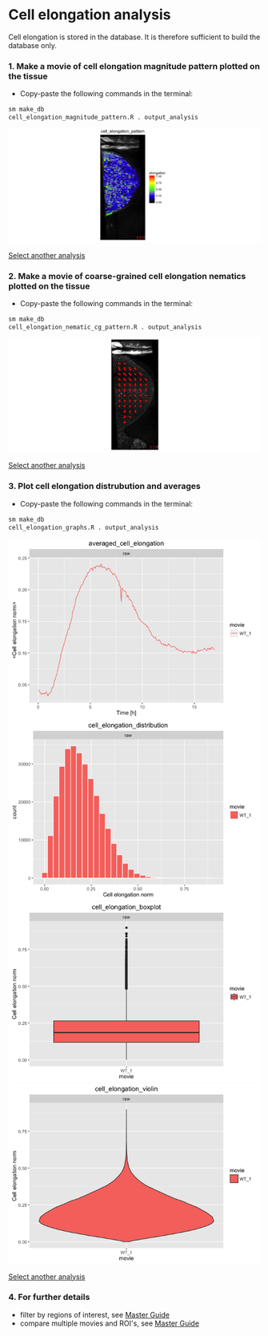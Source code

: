 
# Cell elongation analysis

Cell elongation is stored in the database. It is therefore sufficient to build the database only.


### 1. Make a movie of cell elongation magnitude pattern plotted on the tissue

* Copy-paste the following commands in the terminal:

```
sm make_db 
cell_elongation_magnitude_pattern.R . output_analysis
```

![](cell_elongation_files/figure-html/cell_elongation_magnitude_pattern-1.png)

[Select another analysis](tm_qs_example_data.md)


### 2. Make a movie of coarse-grained cell elongation nematics plotted on the tissue
* Copy-paste the following commands in the terminal:

```
sm make_db 
cell_elongation_nematic_cg_pattern.R . output_analysis
```

![](cell_elongation_files/figure-html/cg_cell_elongation_nematic_pattern-1.png)

[Select another analysis](tm_qs_example_data.md)

### 3. Plot cell elongation distrubution and averages
* Copy-paste the following commands in the terminal:

```
sm make_db 
cell_elongation_graphs.R . output_analysis
```

![](cell_elongation_files/figure-html/cell_elongation_graphs-1.png)![](cell_elongation_files/figure-html/cell_elongation_graphs-2.png)![](cell_elongation_files/figure-html/cell_elongation_graphs-3.png)![](cell_elongation_files/figure-html/cell_elongation_graphs-4.png)

[Select another analysis](tm_qs_example_data.md)

### 4. For further details
* filter by regions of interest, see [Master Guide](https://mpicbg-scicomp.github.io/tissue_miner/tm_tutorial/R-tutorial.html#plot-the-color-coded-cell-area-pattern-in-the-whole_tissue-roi)
* compare multiple movies and ROI's, see [Master Guide](https://mpicbg-scicomp.github.io/tissue_miner/tm_tutorial/R-tutorial.html#comparing-averaged-quantities-between-movies-and-rois)
